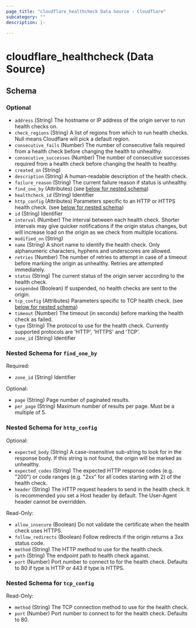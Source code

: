 ```yaml
---
page_title: "cloudflare_healthcheck Data Source - Cloudflare"
subcategory: ""
description: |-
  
---
```


# cloudflare_healthcheck (Data Source)




<!-- schema generated by tfplugindocs -->
## Schema

### Optional

- `address` (String) The hostname or IP address of the origin server to run health checks on.
- `check_regions` (String) A list of regions from which to run health checks. Null means Cloudflare will pick a default region.
- `consecutive_fails` (Number) The number of consecutive fails required from a health check before changing the health to unhealthy.
- `consecutive_successes` (Number) The number of consecutive successes required from a health check before changing the health to healthy.
- `created_on` (String)
- `description` (String) A human-readable description of the health check.
- `failure_reason` (String) The current failure reason if status is unhealthy.
- `find_one_by` (Attributes) (see [below for nested schema](#nestedatt--find_one_by))
- `healthcheck_id` (String) Identifier
- `http_config` (Attributes) Parameters specific to an HTTP or HTTPS health check. (see [below for nested schema](#nestedatt--http_config))
- `id` (String) Identifier
- `interval` (Number) The interval between each health check. Shorter intervals may give quicker notifications if the origin status changes, but will increase load on the origin as we check from multiple locations.
- `modified_on` (String)
- `name` (String) A short name to identify the health check. Only alphanumeric characters, hyphens and underscores are allowed.
- `retries` (Number) The number of retries to attempt in case of a timeout before marking the origin as unhealthy. Retries are attempted immediately.
- `status` (String) The current status of the origin server according to the health check.
- `suspended` (Boolean) If suspended, no health checks are sent to the origin.
- `tcp_config` (Attributes) Parameters specific to TCP health check. (see [below for nested schema](#nestedatt--tcp_config))
- `timeout` (Number) The timeout (in seconds) before marking the health check as failed.
- `type` (String) The protocol to use for the health check. Currently supported protocols are 'HTTP', 'HTTPS' and 'TCP'.
- `zone_id` (String) Identifier

<a id="nestedatt--find_one_by"></a>
### Nested Schema for `find_one_by`

Required:

- `zone_id` (String) Identifier

Optional:

- `page` (String) Page number of paginated results.
- `per_page` (String) Maximum number of results per page. Must be a multiple of 5.


<a id="nestedatt--http_config"></a>
### Nested Schema for `http_config`

Optional:

- `expected_body` (String) A case-insensitive sub-string to look for in the response body. If this string is not found, the origin will be marked as unhealthy.
- `expected_codes` (String) The expected HTTP response codes (e.g. "200") or code ranges (e.g. "2xx" for all codes starting with 2) of the health check.
- `header` (String) The HTTP request headers to send in the health check. It is recommended you set a Host header by default. The User-Agent header cannot be overridden.

Read-Only:

- `allow_insecure` (Boolean) Do not validate the certificate when the health check uses HTTPS.
- `follow_redirects` (Boolean) Follow redirects if the origin returns a 3xx status code.
- `method` (String) The HTTP method to use for the health check.
- `path` (String) The endpoint path to health check against.
- `port` (Number) Port number to connect to for the health check. Defaults to 80 if type is HTTP or 443 if type is HTTPS.


<a id="nestedatt--tcp_config"></a>
### Nested Schema for `tcp_config`

Read-Only:

- `method` (String) The TCP connection method to use for the health check.
- `port` (Number) Port number to connect to for the health check. Defaults to 80.



